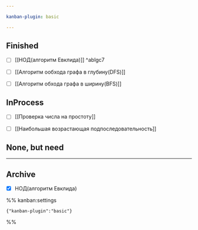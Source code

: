 ```yaml
---

kanban-plugin: basic

---
```


## Finished

- [ ] [[НОД(алгоритм Евклида)]] ^ablgc7
- [ ] [[Алгоритм ообхода графа в глубину(DFS)]]
- [ ] [[Алгоритм обхода графа в ширину(BFS)]]


## InProcess

- [ ] [[Проверка числа на простоту]]
- [ ] [[Наибольшая возрастающая подпоследовательность]]


## None, but need



***

## Archive

- [x] НОД(алгоритм Евклида)

%% kanban:settings
```
{"kanban-plugin":"basic"}
```
%%